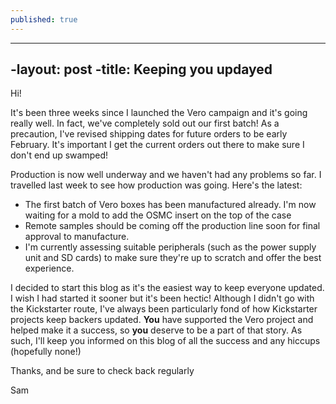 ```yaml
---
published: true
---
```


----
-layout: post
-title: Keeping you updayed
----
Hi!

It's been three weeks since I launched the Vero campaign and it's going really well. In fact, we've completely sold out our first batch! As a precaution, I've revised shipping dates for future orders to be early February. It's important I get the current orders out there to make sure I don't end up swamped!

Production is now well underway and we haven't had any problems so far. I travelled last week to see how production was going. Here's the latest:

- The first batch of Vero boxes has been manufactured already. I'm now waiting for a mold to add the OSMC insert on the top of the case
- Remote samples should be coming off the production line soon for final approval to manufacture.
- I'm currently assessing suitable peripherals (such as the power supply unit and SD cards) to make sure they're up to scratch and offer the best experience.

I decided to start this blog as it's the easiest way to keep everyone updated. I wish I had started it sooner but it's been hectic! Although I didn't go with the Kickstarter route, I've always been particularly fond of how Kickstarter projects keep backers updated. **You** have supported the Vero project and helped make it a success, so **you** deserve to be a part of that story. As such, I'll keep you informed on this blog of all the success and any hiccups (hopefully none!)

Thanks, and be sure to check back regularly

Sam